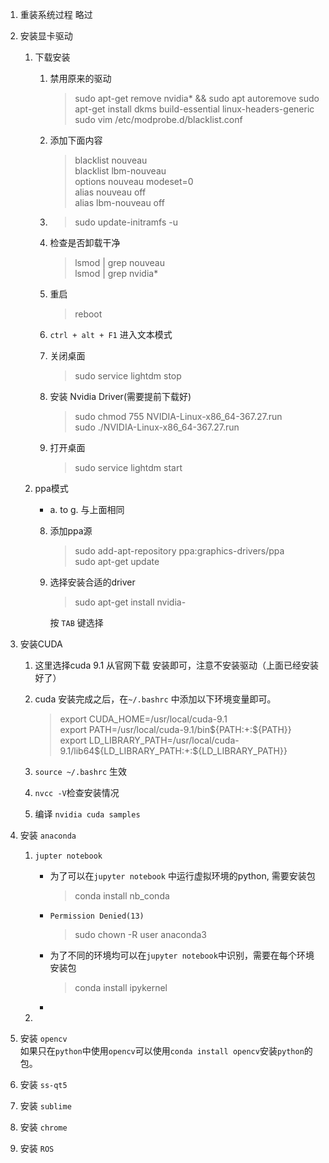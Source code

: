 1. 重装系统过程 略过

2. 安装显卡驱动 
    1.  下载安装
        1. 禁用原来的驱动  
        
            >sudo apt-get remove nvidia* && sudo apt autoremove
            >sudo apt-get install dkms build-essential linux-headers-generic
            >sudo vim /etc/modprobe.d/blacklist.conf

        2. 添加下面内容  
            
            > blacklist nouveau     
              blacklist lbm-nouveau  
              options nouveau modeset=0  
              alias nouveau off  
              alias lbm-nouveau off
              
        3. >sudo update-initramfs -u
        
        4. 检查是否卸载干净
        
            > lsmod | grep nouveau  
              lsmod | grep nvidia*
            
        5. 重启
        
            > reboot
        
        6. `ctrl + alt + F1` 进入文本模式
        7. 关闭桌面
        
            > sudo service lightdm stop
            
        8. 安装 Nvidia Driver(需要提前下载好)
        
            > sudo chmod 755 NVIDIA-Linux-x86_64-367.27.run  
             sudo ./NVIDIA-Linux-x86_64-367.27.run
        
        9. 打开桌面
        
            > sudo service lightdm start
            
    2.  ppa模式
        - a. to g. 与上面相同  
        
        8. 添加ppa源
        
            > sudo add-apt-repository ppa:graphics-drivers/ppa  
                sudo apt-get update
            
        9. 选择安装合适的driver
        
            > sudo apt-get install nvidia-
            
            按 `TAB` 键选择
3. 安装CUDA
    1. 这里选择cuda 9.1
        从官网下载 安装即可，注意不安装驱动（上面已经安装好了）
    2. cuda 安装完成之后，在`~/.bashrc` 中添加以下环境变量即可。
    
        >   export CUDA_HOME=/usr/local/cuda-9.1  
            export PATH=/usr/local/cuda-9.1/bin${PATH:+:${PATH}}  
            export LD_LIBRARY_PATH=/usr/local/cuda-9.1/lib64${LD_LIBRARY_PATH:+:${LD_LIBRARY_PATH}}  

    3. `source ~/.bashrc` 生效
    4. `nvcc -V`检查安装情况
    5. 编译 `nvidia cuda samples`

4. 安装 `anaconda`
    1. `jupter notebook`  
        - 为了可以在`jupyter notebook` 中运行虚拟环境的python, 需要安装包  
        
            > conda install nb_conda  

        - `Permission Denied(13)  `  
        
            >sudo chown -R user anaconda3

        - 为了不同的环境均可以在`jupyter notebook`中识别，需要在每个环境安装包
            > conda install ipykernel
            
        - 
    2. 
5. 安装 `opencv`   
    如果只在`python`中使用`opencv`可以使用`conda install opencv`安装`python`的包。
6. 安装 `ss-qt5`

    > 

7. 安装 `sublime`

8. 安装 `chrome`

9. 安装 `ROS` 
